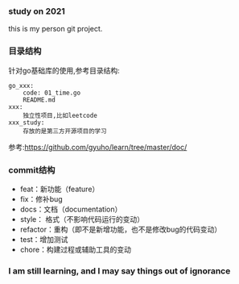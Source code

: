 ### study on 2021
this is my person git project.

### 目录结构
针对go基础库的使用,参考目录结构:
```
go_xxx:
    code: 01_time.go
    README.md
xxx:
    独立性项目,比如leetcode
xxx_study:
    存放的是第三方开源项目的学习
```
参考:https://github.com/gyuho/learn/tree/master/doc/

### commit结构
* feat：新功能（feature）
* fix：修补bug
* docs：文档（documentation）
* style： 格式（不影响代码运行的变动）
* refactor：重构（即不是新增功能，也不是修改bug的代码变动）
* test：增加测试
* chore：构建过程或辅助工具的变动

### I am still learning, and I may say things out of ignorance
